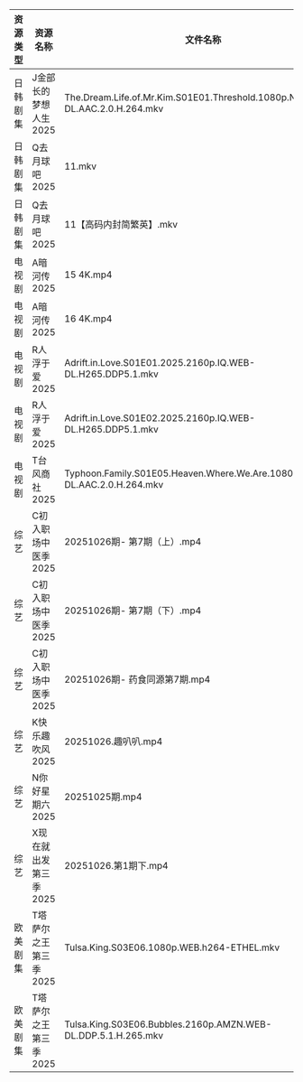 | 资源类型 | 资源名称          | 文件名称                                                                        | 分享链接                                 | 更新时间                |
| ---- | ------------- | --------------------------------------------------------------------------- | ------------------------------------ | ------------------- |
| 日韩剧集 | J金部长的梦想人生2025 | The.Dream.Life.of.Mr.Kim.S01E01.Threshold.1080p.NF.WEB-DL.AAC.2.0.H.264.mkv | https://pan.quark.cn/s/864a5e90b0c6  | 2025-10-26 16:21:32 |
| 日韩剧集 | Q去月球吧2025     | 11.mkv                                                                      | https://pan.quark.cn/s/a1632c441381  | 2025-10-26 12:23:08 |
| 日韩剧集 | Q去月球吧2025     | 11【高码内封简繁英】.mkv                                                             | https://pan.quark.cn/s/a1632c441381  | 2025-10-26 12:23:12 |
| 电视剧  | A暗河传2025      | 15 4K.mp4                                                                   | https://www.alipan.com/s/h2Y2d4BMiik | 2025-10-26 16:03:15 |
| 电视剧  | A暗河传2025      | 16 4K.mp4                                                                   | https://www.alipan.com/s/h2Y2d4BMiik | 2025-10-26 16:03:14 |
| 电视剧  | R人浮于爱2025     | Adrift.in.Love.S01E01.2025.2160p.IQ.WEB-DL.H265.DDP5.1.mkv                  | https://pan.quark.cn/s/68f47e70fbe6  | 2025-10-26 16:23:35 |
| 电视剧  | R人浮于爱2025     | Adrift.in.Love.S01E02.2025.2160p.IQ.WEB-DL.H265.DDP5.1.mkv                  | https://pan.quark.cn/s/68f47e70fbe6  | 2025-10-26 16:23:31 |
| 电视剧  | T台风商社2025     | Typhoon.Family.S01E05.Heaven.Where.We.Are.1080p.NF.WEB-DL.AAC.2.0.H.264.mkv | https://pan.quark.cn/s/40f858c07981  | 2025-10-26 01:23:45 |
| 综艺   | C初入职场中医季2025  | 20251026期- 第7期（上）.mp4                                                       | https://pan.quark.cn/s/869074432f49  | 2025-10-26 16:18:30 |
| 综艺   | C初入职场中医季2025  | 20251026期- 第7期（下）.mp4                                                       | https://pan.quark.cn/s/869074432f49  | 2025-10-26 16:18:37 |
| 综艺   | C初入职场中医季2025  | 20251026期- 药食同源第7期.mp4                                                      | https://pan.quark.cn/s/869074432f49  | 2025-10-26 16:18:34 |
| 综艺   | K快乐趣吹风2025    | 20251026.趣叭叭.mp4                                                            | https://pan.quark.cn/s/2e73ee655d53  | 2025-10-26 16:29:26 |
| 综艺   | N你好星期六2025    | 20251025期.mp4                                                               | https://www.alipan.com/s/g3wrHTFCcWV | 2025-10-26 00:04:35 |
| 综艺   | X现在就出发第三季2025 | 20251026.第1期下.mp4                                                           | https://pan.quark.cn/s/857fd8309a69  | 2025-10-26 12:32:31 |
| 欧美剧集 | T塔萨尔之王第三季2025 | Tulsa.King.S03E06.1080p.WEB.h264-ETHEL.mkv                                  | https://pan.quark.cn/s/cee11768a3f4  | 2025-10-26 16:24:32 |
| 欧美剧集 | T塔萨尔之王第三季2025 | Tulsa.King.S03E06.Bubbles.2160p.AMZN.WEB-DL.DDP.5.1.H.265.mkv               | https://pan.quark.cn/s/cee11768a3f4  | 2025-10-26 16:24:28 |
